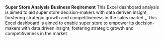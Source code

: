 **Super Store Analysis**
**Business Reqirement**
This Excel dashboard analysis is aimed to aid super store decision-makers with data deriven insight, forstering strategic growth and competitiveness in the sales market
_ This Excel dashboard is aimed to enable super store to empower its decision-makers with data driven insight, fostering strategic growth and competitiveness in the market

